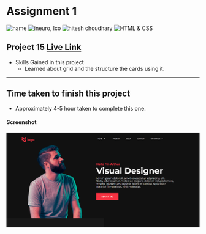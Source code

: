 # Assignment 1

![name](https://img.shields.io/badge/Omkar--Gujja-OG)
![ineuro, lco](https://img.shields.io/badge/iNeuron-LCO-green)
![hitesh choudhary](https://img.shields.io/badge/Hitesh--Choudhary-Full--stack--JS--bootcamp-red)
![HTML & CSS](https://img.shields.io/badge/HTML-CSS-orange)

## Project 15 [Live Link](https://visual-designer-og.netlify.app/)

- Skills Gained in this project
  - Learned about grid and the structure the cards using it.

---

## Time taken to finish this project

- Approximately 4-5 hour taken to complete this one.

#### Screenshot

![Desktop](./ss/preview.png)
